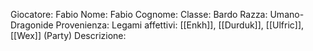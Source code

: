 Giocatore: Fabio
Nome: Fabio
Cognome: 
Classe: Bardo
Razza: Umano-Dragonide
Provenienza: 
Legami affettivi: [[Enkh]], [[Durduk]], [[Ulfric]], [[Wex]] (Party)
Descrizione: 